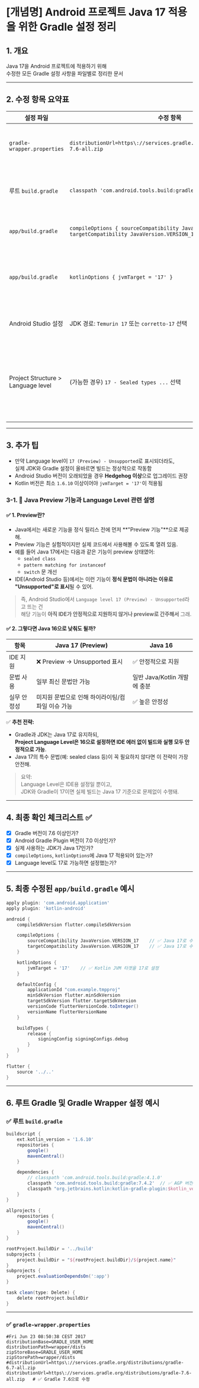 # [개념명] Android 프로젝트 Java 17 적용을 위한 Gradle 설정 정리

## 1. 개요
Java 17을 Android 프로젝트에 적용하기 위해  
수정한 모든 Gradle 설정 사항을 파일별로 정리한 문서

---

## 2. 수정 항목 요약표

| 설정 파일 | 수정 항목 | 수정 이유 |
|------------|------------|------------|
| `gradle-wrapper.properties` | `distributionUrl=https\://services.gradle.org/distributions/gradle-7.6-all.zip` | Gradle 7.6 이상만 Java 17을 지원하기 때문에 필수 |
| 루트 `build.gradle` | `classpath 'com.android.tools.build:gradle:7.4.2'` | Android Gradle Plugin 7.0 이상이 Java 17과 호환 |
| `app/build.gradle` | `compileOptions { sourceCompatibility JavaVersion.VERSION_17; targetCompatibility JavaVersion.VERSION_17 }` | Java 17로 컴파일 및 실행 타겟을 맞추기 위해 |
| `app/build.gradle` | `kotlinOptions { jvmTarget = '17' }` | Kotlin에서 생성된 코드가 Java 17 JVM을 타겟으로 하도록 설정 |
| Android Studio 설정 | JDK 경로: `Temurin 17` 또는 `corretto-17` 선택 | 빌드에 실제 사용될 JDK를 명시적으로 지정 |
| Project Structure > Language level | (가능한 경우) `17 - Sealed types ...` 선택 | Java 17 문법 사용 가능하도록 설정<br>※ Android Studio에서 preview 또는 unsupported로 표시될 수 있음 |

---

## 3. 추가 팁

- 만약 Language level이 `17 (Preview) - Unsupported`로 표시되더라도,  
  실제 JDK와 Gradle 설정이 올바르면 빌드는 정상적으로 작동함
- Android Studio 버전이 오래되었을 경우 **Hedgehog 이상**으로 업그레이드 권장
- Kotlin 버전은 최소 `1.6.10` 이상이어야 `jvmTarget = '17'`이 적용됨


### 3-1. 📌 Java Preview 기능과 Language Level 관련 설명

#### ✅ 1. Preview란?

- Java에서는 새로운 기능을 정식 릴리스 전에 먼저 **"Preview 기능"**으로 제공해.
- Preview 기능은 실험적이지만 실제 코드에서 사용해볼 수 있도록 열려 있음.
- 예를 들어 Java 17에서는 다음과 같은 기능이 preview 상태였어:
  - `sealed class`
  - `pattern matching for instanceof`
  - `switch` 문 개선
- IDE(Android Studio 등)에서는 이런 기능이 **정식 문법이 아니라는 이유로 "Unsupported"로 표시**될 수 있어.

> 즉, Android Studio에서 `Language level 17 (Preview) - Unsupported`라고 뜨는 건  
해당 기능이 **아직 IDE가 안정적으로 지원하지 않거나 preview로 간주해서** 그래.


#### ✅ 2. 그렇다면 Java 16으로 낮춰도 될까?

| 항목 | Java 17 (Preview) | Java 16 |
|------|-------------------|---------|
| IDE 지원 | ❌ Preview → Unsupported 표시 | ✅ 안정적으로 지원 |
| 문법 사용 | 일부 최신 문법만 가능 | 일반 Java/Kotlin 개발에 충분 |
| 실무 안정성 | 미지원 문법으로 인해 하이라이팅/컴파일 이슈 가능 | ✅ 높은 안정성 |

✅ **추천 전략:**
- Gradle과 JDK는 Java 17로 유지하되,  
  **Project Language Level은 16으로 설정하면 IDE 에러 없이 빌드와 실행 모두 안정적으로 가능**.
- Java 17의 특수 문법(예: sealed class 등)이 꼭 필요하지 않다면 이 전략이 가장 안전해.

> 요약:  
> Language Level은 IDE용 설정일 뿐이고,  
> JDK와 Gradle이 17이면 실제 빌드는 Java 17 기준으로 문제없이 수행돼.

---

## 4. 최종 확인 체크리스트 ✅

- [x] Gradle 버전이 7.6 이상인가?
- [x] Android Gradle Plugin 버전이 7.0 이상인가?
- [x] 실제 사용하는 JDK가 Java 17인가?
- [x] `compileOptions`, `kotlinOptions`에 Java 17 적용되어 있는가?
- [x] Language level도 17로 가능하면 설정했는가?

---

## 5. 최종 수정된 `app/build.gradle` 예시

```groovy
apply plugin: 'com.android.application'
apply plugin: 'kotlin-android'

android {
    compileSdkVersion flutter.compileSdkVersion

    compileOptions {
        sourceCompatibility JavaVersion.VERSION_17    // ✅ Java 17로 수정
        targetCompatibility JavaVersion.VERSION_17    // ✅ Java 17로 수정
    }

    kotlinOptions {
        jvmTarget = '17'    // ✅ Kotlin JVM 타겟을 17로 설정
    }

    defaultConfig {
        applicationId "com.example.tmpproj"
        minSdkVersion flutter.minSdkVersion
        targetSdkVersion flutter.targetSdkVersion
        versionCode flutterVersionCode.toInteger()
        versionName flutterVersionName
    }

    buildTypes {
        release {
            signingConfig signingConfigs.debug
        }
    }
}

flutter {
    source '../..'
}
```

---

## 6. 루트 Gradle 및 Gradle Wrapper 설정 예시

### ✅ 루트 `build.gradle`

```groovy
buildscript {
    ext.kotlin_version = '1.6.10'
    repositories {
        google()
        mavenCentral()
    }

    dependencies {
        // classpath 'com.android.tools.build:gradle:4.1.0'
        classpath 'com.android.tools.build:gradle:7.4.2'  // ✅ AGP 버전 7.4.2로 수정
        classpath "org.jetbrains.kotlin:kotlin-gradle-plugin:$kotlin_version"
    }
}

allprojects {
    repositories {
        google()
        mavenCentral()
    }
}

rootProject.buildDir = '../build'
subprojects {
    project.buildDir = "${rootProject.buildDir}/${project.name}"
}
subprojects {
    project.evaluationDependsOn(':app')
}

task clean(type: Delete) {
    delete rootProject.buildDir
}
```

---

### ✅ `gradle-wrapper.properties`

```properties
#Fri Jun 23 08:50:38 CEST 2017
distributionBase=GRADLE_USER_HOME
distributionPath=wrapper/dists
zipStoreBase=GRADLE_USER_HOME
zipStorePath=wrapper/dists
#distributionUrl=https\://services.gradle.org/distributions/gradle-6.7-all.zip
distributionUrl=https\://services.gradle.org/distributions/gradle-7.6-all.zip   # ✅ Gradle 7.6으로 수정
```
